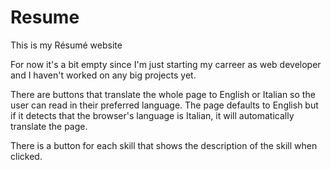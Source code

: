 # Resume
This is my Résumé website

For now it's a bit empty since I'm just starting my carreer as web developer and I haven't worked on any big projects yet.

There are buttons that translate the whole page to English or Italian so the user can read in their preferred language.
The page defaults to English but if it detects that the browser's language is Italian, it will automatically translate the page.

There is a button for each skill that shows the description of the skill when clicked.
